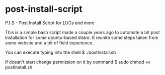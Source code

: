 # post-install-script
P.I.S - Post Install Script for LUGs and more

This is a simple bash script made a couple years ago to automate a bit post installation for some ubuntu-based distro. 
It reunite some steps taken from some website and a bit of field experience.

You can execute typing into the shell 
$ ./postInstall.sh 

if doesn't start change permission on it by command 
$ sudo chmod +x postInstall.sh
